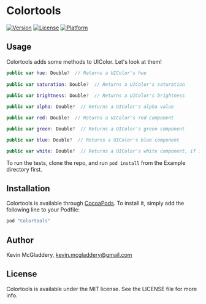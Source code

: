 # Colortools

[![Version](https://img.shields.io/cocoapods/v/Colortools.svg?style=flat)](http://cocoapods.org/pods/Colortools)
[![License](https://img.shields.io/cocoapods/l/Colortools.svg?style=flat)](http://cocoapods.org/pods/Colortools)
[![Platform](https://img.shields.io/cocoapods/p/Colortools.svg?style=flat)](http://cocoapods.org/pods/Colortools)

## Usage

Colortools adds some methods to UIColor. Let's look at them!

```swift
public var hue: Double?  // Returns a UIColor's hue
  
public var saturation: Double?  // Returns a UIColor's saturation
  
public var brightness: Double?  // Returns a UIColor's brightness

public var alpha: Double?  // Returns a UIColor's alpha value

public var red: Double?  // Returns a UIColor's red component

public var green: Double?  // Returns a UIColor's green component

public var blue: Double?  // Returns a UIColor's blue component

public var white: Double?  // Returns a UIColor's white component, if it's a greyscale UIColor.
```

To run the tests, clone the repo, and run `pod install` from the Example directory first.

## Installation

Colortools is available through [CocoaPods](http://cocoapods.org). To install
it, simply add the following line to your Podfile:

```ruby
pod "Colortools"
```

## Author

Kevin McGladdery, kevin.mcgladdery@gmail.com

## License

Colortools is available under the MIT license. See the LICENSE file for more info.
